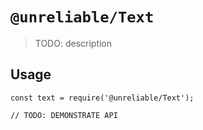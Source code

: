 # `@unreliable/Text`

> TODO: description

## Usage

```
const text = require('@unreliable/Text');

// TODO: DEMONSTRATE API
```
